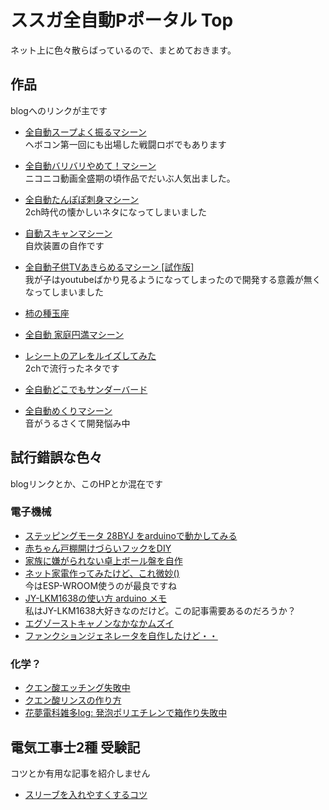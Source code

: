 # ススガ全自動Pポータル Top
ネット上に色々散らばっているので、まとめておきます。

## 作品
blogへのリンクが主です

- [全自動スープよく振るマシーン](http://hananekolog.blogspot.com/2014/05/blog-post_29.html)  
ヘボコン第一回にも出場した戦闘ロボでもあります

- [全自動バリバリやめて！マシーン](http://hananekolog.blogspot.com/2018/05/blog-post_83.html)  
ニコニコ動画全盛期の頃作品でだいぶ人気出ました。

- [全自動たんぽぽ刺身マシーン](http://hananekolog.blogspot.com/2018/05/blog-post_44.html)  
2ch時代の懐かしいネタになってしまいました

- [自動スキャンマシーン](http://hananekolog.blogspot.com/2018/05/blog-post_26.html)  
自炊装置の自作です

- [全自動子供TVあきらめるマシーン \[試作版\]](http://hananekolog.blogspot.com/2017/03/tv.html)  
我が子はyoutubeばかり見るようになってしまったので開発する意義が無くなってしまいました

- [柿の種玉座](http://hananekolog.blogspot.com/2013/04/2.html)

- [全自動 家庭円満マシーン](http://hananekolog.blogspot.com/2018/04/blog-post.html)

- [レシートのアレをルイズしてみた](http://hananekolog.blogspot.com/2018/05/blog-post.html)  
2chで流行ったネタです

- [全自動どこでもサンダーバード](http://hananekolog.blogspot.com/2020/05/autoThunderbird.html)

- [全自動めくりマシーン](./create/mekuri_v01/index.html)  
音がうるさくて開発悩み中


## 試行錯誤な色々
blogリンクとか、このHPとか混在です
### 電子機械
- [ステッピングモータ 28BYJ をarduinoで動かしてみる](http://hananekolog.blogspot.com/2018/05/28byj-arduino.html)
- [赤ちゃん戸棚開けづらいフックをDIY](http://hananekolog.blogspot.com/2018/10/diy.html)
- [家族に嫌がられない卓上ボール盤を自作](http://hananekolog.blogspot.com/2016/04/2.html)
- [ネット家電作ってみたけど、これ微妙()](http://hananekolog.blogspot.com/2015/10/blog-post.html)  
今はESP-WROOM使うのが最良ですね
- [JY-LKM1638の使い方 arduino メモ](http://hananekolog.blogspot.com/2013/05/jy-lkm1638-arduino.html)  
私はJY-LKM1638大好きなのだけど。この記事需要あるのだろうか？
- [エグゾーストキャノンなかなかムズイ](http://hananekolog.blogspot.com/2012/02/blog-post_29.html)
- [ファンクションジェネレータを自作したけど・・](http://hananekolog.blogspot.com/2010/01/orz.html)


### 化学？
- [クエン酸エッチング失敗中](http://hananekolog.blogspot.com/2018/05/blog-post_27.html)
- [クエン酸リンスの作り方](http://hananekolog.blogspot.com/2018/12/blog-post.html)
- [花夢電科雑多log: 発泡ポリエチレンで箱作り失敗中](http://hananekolog.blogspot.com/2014/05/blog-post.html)




## 電気工事士2種 受験記
コツとか有用な記事を紹介しません

- [スリーブを入れやすくするコツ](denkou2/suribu_kotu/index.html)


